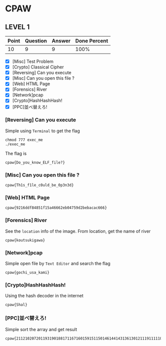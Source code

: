 # CPAW #

## LEVEL 1 ##
| Point | Question | Answer | Done Percent
| -- | -- | -- | -- |
| 10 | 9 | 9 | 100% |

- [x] [Misc] Test Problem
- [x] [Crypto] Classical Cipher
- [x] [Reversing] Can you execute
- [x] [Misc] Can you open this file ?
- [x] [Web] HTML Page
- [x] [Forensics] River
- [x] [Network]pcap
- [x] [Crypto]HashHashHash!
- [x] [PPC]並べ替えろ!

### [Reversing] Can you execute ###
Simple using `Terminal` to get the flag
```
chmod 777 exec_me
./exec_me
```
The flag is
```
cpaw{Do_you_know_ELF_file?}
```

### [Misc] Can you open this file ? ###
```
cpaw{Th1s_f1le_c0uld_be_0p3n3d}
```

### [Web] HTML Page
```
cpaw{9216ddf84851f15a46662eb04759d2bebacac666}
```

### [Forensics] River ###
See the `location` info of the image. From location, get the name of river
```
cpaw{koutsukigawa}
```

### [Network]pcap ###
Simple open file by `Text Editor` and search the flag
```
cpaw{gochi_usa_kami}
```

### [Crypto]HashHashHash! ###
Using the hash decoder in the internet
```
cpaw{Shal}
```

### [PPC]並べ替えろ! ###
Simple sort the array and get result
```
cpaw{2112102072011931901881711671601591511501461441431361301211191111101091081051031021009994938785828180777672666360585755545250494642413634333127252420191815141210743210}
```
